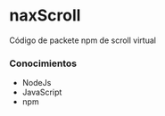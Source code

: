 # naxScroll

Código de packete npm de scroll virtual

### Conocimientos

* NodeJs
* JavaScript
* npm
